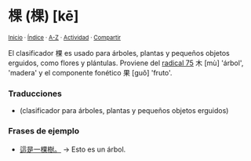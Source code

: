 # 棵 (棵) [kē]
<sup>[Inicio](../../../../index.md) · [Índice](../../../../indices/chino-espanol-ke1.md) · [A-Z](../../../../indices/alfabetico.md) · [Actividad](../../../../indices/actividad.md) · [Compartir](https://x.com/intent/tweet?text=El%20car%C3%A1cter%20%E6%A3%B5%20(%E6%A3%B5)%20%5Bk%C4%93%5D%20en%20el%20Diccionario%20chino-espa%C3%B1ol%2C%20con%20notas%20gramaticales%2C%20traducciones%2C%20vocabulario%20relacionado%20y%20frases%20de%20ejemplo.%0A%E2%86%92%20https%3A%2F%2Fjucardus.github.io%2Fcontenido%2Fk%2Fe%2F1%2Fke1-26869.html%0A%0A%23chn_espnl_jucardus%0A%40jucardus)</sup>

El clasificador 棵 es usado para árboles, plantas y pequeños objetos erguidos, como flores y plántulas. Proviene del [radical 75](../../../../indices/radical-075.md) 木 [mù] 'árbol', 'madera' y el componente fonético 果 [guǒ] 'fruto'.

### Traducciones

* (clasificador para árboles, plantas y pequeños objetos erguidos)

### Frases de ejemplo

* [這是一棵樹。](../../../../contenido/z/h/e/zhe4-shi4-yi1-ke1-shu4.md) → Esto es un árbol.

